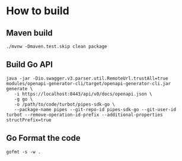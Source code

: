# How to build

## Maven build

`./mvnw -Dmaven.test.skip clean package`

## Build Go API

```
java -jar -Dio.swagger.v3.parser.util.RemoteUrl.trustAll=true modules/openapi-generator-cli/target/openapi-generator-cli.jar generate \
   -i https://localhost:8443/api/v0/docs/openapi.json \
   -g go \
   -o /path/to/code/turbot/pipes-sdk-go \
   --package-name pipes --git-repo-id pipes-sdk-go --git-user-id turbot --remove-operation-id-prefix --additional-properties structPrefix=true
```

## Go Format the code

`gofmt -s -w .`
